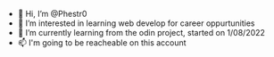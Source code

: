 - 👋 Hi, I’m @Phestr0
- 👀 I’m interested in learning web develop for career oppurtunities
- 🌱 I’m currently learning from the odin project, started on 1/08/2022
- 📫 I'm going to be reacheable on this account

<!---
Phestr0/Phestr0 is a ✨ special ✨ repository because its `README.md` (this file) appears on your GitHub profile.
You can click the Preview link to take a look at your changes.
--->
